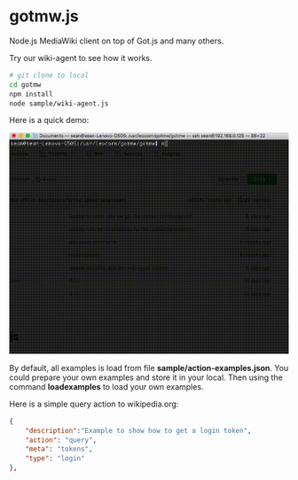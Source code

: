 # gotmw.js
Node.js MediaWiki client on top of Got.js and many others.

Try our wiki-agent to see how it works.

```bash
# git clone to local
cd gotmw
npm install
node sample/wiki-agent.js
```

Here is a quick demo:

![wiki agent demo](/docs/wiki-agent-demo.gif)

By default, all examples is load from file **sample/action-examples.json**.
You could prepare your own examples and store it in your local.
Then using the command **loadexamples** to load your own examples.

Here is a simple query action to wikipedia.org:

```json
{
    "description":"Example to show how to get a login token",
    "action": "query",
    "meta": "tokens",
    "type": "login"
},
```
